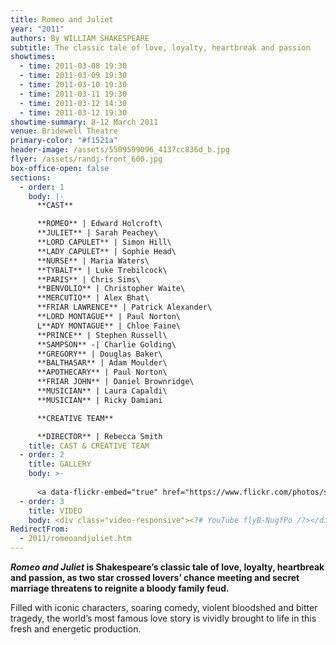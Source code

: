 ```yaml
---
title: Romeo and Juliet
year: "2011"
authors: By WILLIAM SHAKESPEARE
subtitle: The classic tale of love, loyalty, heartbreak and passion
showtimes:
  - time: 2011-03-08 19:30
  - time: 2011-03-09 19:30
  - time: 2011-03-10 19:30
  - time: 2011-03-11 19:30
  - time: 2011-03-12 14:30
  - time: 2011-03-12 19:30
showtime-summary: 8-12 March 2011
venue: Bridewell Theatre
primary-color: "#f1521a"
header-image: /assets/5509599096_4137cc836d_b.jpg
flyer: /assets/randj-front_600.jpg
box-office-open: false
sections:
  - order: 1
    body: |-
      **CAST**

      **ROMEO** | Edward Holcroft\
      **JULIET** | Sarah Peachey\
      **LORD CAPULET** | Simon Hill\
      **LADY CAPULET** | Sophie Head\
      **NURSE** | Maria Waters\
      **TYBALT** | Luke Trebilcock\
      **PARIS** | Chris Sims\
      **BENVOLIO** | Christopher Waite\
      **MERCUTIO** | Alex Bhat\
      **FRIAR LAWRENCE** | Patrick Alexander\
      **LORD MONTAGUE** | Paul Norton\
      L**ADY MONTAGUE** | Chloe Faine\
      **PRINCE** | Stephen Russell\
      **SAMPSON** -| Charlie Golding\
      **GREGORY** | Douglas Baker\
      **BALTHASAR** | Adam Moulder\
      **APOTHECARY** | Paul Norton\
      **FRIAR JOHN** | Daniel Brownridge\
      **MUSICIAN** | Laura Capaldi\
      **MUSICIAN** | Ricky Damiani

      **CREATIVE TEAM**

      **DIRECTOR** | Rebecca Smith
    title: CAST & CREATIVE TEAM
  - order: 2
    title: GALLERY
    body: >-
      
      <a data-flickr-embed="true" href="https://www.flickr.com/photos/sedos/albums/72157625909547510" title="Romeo and Juliet - 2011"><img src="https://live.staticflickr.com/5255/5508940455_b1909f9486_z.jpg" width="427" height="640" alt="Romeo and Juliet - 2011"></a><script async src="//embedr.flickr.com/assets/client-code.js" charset="utf-8"></script>
  - order: 3
    title: VIDEO
    body: <div class="video-responsive"><?# YouTube flyB-NugfPo /?></div>
RedirectFrom:
  - 2011/romeoandjuliet.htm
---
```

***Romeo and Juliet* is Shakespeare’s classic tale of love, loyalty, heartbreak and passion, as two star crossed lovers’ chance meeting and secret marriage threatens to reignite a bloody family feud.**

Filled with iconic characters, soaring comedy, violent bloodshed and bitter tragedy, the world’s most famous love story is vividly brought to life in this fresh and energetic production.